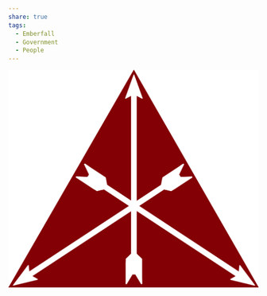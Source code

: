 ```yaml
---
share: true
tags:
  - Emberfall
  - Government
  - People
---
```


![separatists](./separatists.png)